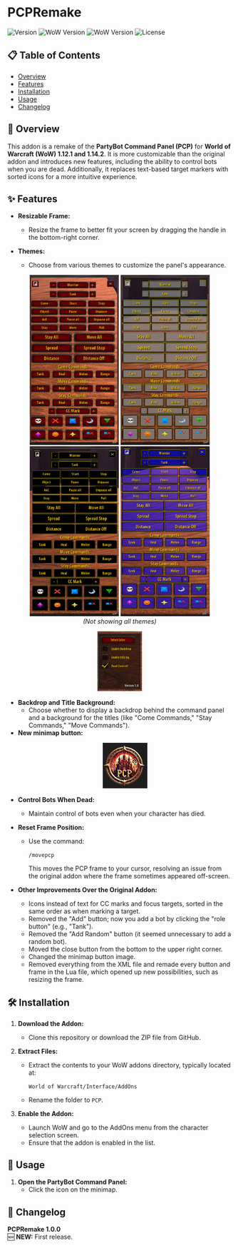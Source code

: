 # PCPRemake

![Version](https://img.shields.io/badge/version-1.0.0-blue)
![WoW Version](https://img.shields.io/badge/WoW-1.12.1-ff69b4)
![WoW Version](https://img.shields.io/badge/WoW-1.14.1-ff69b4)
![License](https://img.shields.io/badge/license-MIT-green)

## 📋 Table of Contents
- [Overview](#overview)
- [Features](#features)
- [Installation](#installation)
- [Usage](#usage)
- [Changelog](#changelog)

## 📝 Overview

This addon is a remake of the **PartyBot Command Panel (PCP)** for **World of Warcraft (WoW) 1.12.1 and 1.14.2**. It is more customizable than the original addon and introduces new features, including the ability to control bots when you are dead. Additionally, it replaces text-based target markers with sorted icons for a more intuitive experience.

## ✨ Features

- **Resizable Frame:**
  - Resize the frame to better fit your screen by dragging the handle in the bottom-right corner.

- **Themes:**
  - Choose from various themes to customize the panel's appearance.

<p align="center">
  <img src="screens/4.jpg" alt="Preset Selection" width="200">
  <img src="screens/3.jpg" alt="Preset Selection" width="200">
  <img src="screens/2.jpg" alt="Preset Selection" width="200">
  <img src="screens/1.jpg" alt="Preset Selection" width="200">
  <br>
  <em>(Not showing all themes)</em>
</p>

<p align="center">
  <img src="screens/sett.jpg" alt="Settings" width="100">
</p>

- **Backdrop and Title Background:**
  - Choose whether to display a backdrop behind the command panel and a background for the titles (like "Come Commands," "Stay Commands," "Move Commands").
- **New minimap button:**
  <p align="center">
  <img src="screens/minimapbutton.png" alt="Settings" width="100">
</p>

- **Control Bots When Dead:**
  - Maintain control of bots even when your character has died.

- **Reset Frame Position:**
  - Use the command:
    ```
    /movepcp
    ```
    This moves the PCP frame to your cursor, resolving an issue from the original addon where the frame sometimes appeared off-screen.

- **Other Improvements Over the Original Addon:**
  - Icons instead of text for CC marks and focus targets, sorted in the same order as when marking a target.
  - Removed the "Add" button; now you add a bot by clicking the "role button" (e.g., "Tank").
  - Removed the "Add Random" button (it seemed unnecessary to add a random bot).
  - Moved the close button from the bottom to the upper right corner.
  - Changed the minimap button image.
  - Removed everything from the XML file and remade every button and frame in the Lua file, which opened up new possibilities, such as resizing the frame.

## 🛠️ Installation

1. **Download the Addon:**  
   - Clone this repository or download the ZIP file from GitHub.

2. **Extract Files:**  
   - Extract the contents to your WoW addons directory, typically located at:  
     ```
     World of Warcraft/Interface/AddOns
     ```
   - Rename the folder to `PCP`.

3. **Enable the Addon:**  
   - Launch WoW and go to the AddOns menu from the character selection screen.  
   - Ensure that the addon is enabled in the list.

## 🚀 Usage

1. **Open the PartyBot Command Panel:**  
   - Click the icon on the minimap.

## 📅 Changelog

**PCPRemake 1.0.0**  
🆕 **NEW:** First release.

